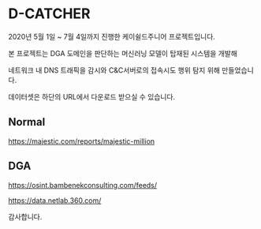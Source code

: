 # D-CATCHER 

2020년 5월 1일 ~ 7월 4일까지 진행한 케이쉴드주니어 프로젝트입니다.

본 프로젝트는 DGA 도메인을 판단하는 머신러닝 모델이 탑재된 시스템을 개발해 

네트워크 내 DNS 트래픽을 감시와 C&C서버로의 접속시도 행위 탐지 위해 만들었습니다.

데이터셋은 하단의 URL에서 다운로드 받으실 수 있습니다.

## Normal

https://majestic.com/reports/majestic-million

## DGA

https://osint.bambenekconsulting.com/feeds/

https://data.netlab.360.com/

감사합니다.
